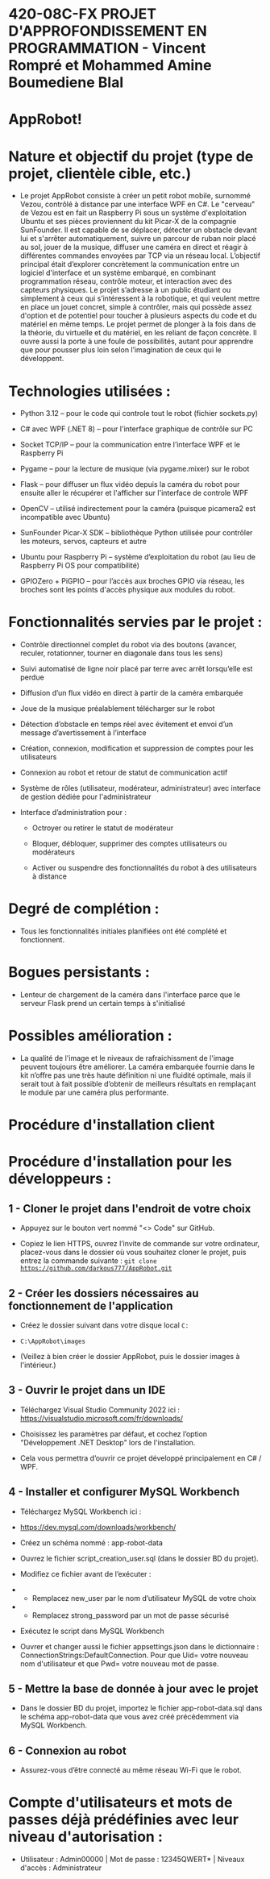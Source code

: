 # 420-08C-FX PROJET D'APPROFONDISSEMENT EN PROGRAMMATION - Vincent Rompré et Mohammed Amine Boumediene Blal

# AppRobot!


# Nature et objectif du projet (type de projet, clientèle cible, etc.)
* Le projet AppRobot consiste à créer un petit robot mobile, surnommé Vezou, contrôlé à distance par une interface WPF en C#. Le "cerveau" de Vezou est en fait un Raspberry Pi sous un système d'exploitation Ubuntu et ses pièces proviennent du kit Picar-X de la compagnie SunFounder. Il est capable de se déplacer, détecter un obstacle devant lui et s'arrêter automatiquement, suivre un parcour de ruban noir placé au sol, jouer de la musique, diffuser une caméra en direct et réagir à différentes commandes envoyées par TCP via un réseau local. L’objectif principal était d’explorer concrètement la communication entre un logiciel d'interface et un système embarqué, en combinant programmation réseau, contrôle moteur, et interaction avec des capteurs physiques. Le projet s’adresse à un public étudiant ou simplement à ceux qui s’intéressent à la robotique, et qui veulent mettre en place un jouet concret, simple à contrôler, mais qui possède assez d'option et de potentiel pour toucher à plusieurs aspects du code et du matériel en même temps. Le projet permet de plonger à la fois dans de la théorie, du virtuelle et du matériel, en les reliant de façon concrète. Il ouvre aussi la porte à une foule de possibilités, autant pour apprendre que pour pousser plus loin selon l’imagination de ceux qui le développent.

# Technologies utilisées :
* Python 3.12 – pour le code qui controle tout le robot (fichier sockets.py)

* C# avec WPF (.NET 8) – pour l'interface graphique de contrôle sur PC

* Socket TCP/IP – pour la communication entre l’interface WPF et le Raspberry Pi

* Pygame – pour la lecture de musique (via pygame.mixer) sur le robot

* Flask – pour diffuser un flux vidéo depuis la caméra du robot pour ensuite aller le récupérer et l'afficher sur l'interface de controle WPF

* OpenCV – utilisé indirectement pour la caméra (puisque picamera2 est incompatible avec Ubuntu)

* SunFounder Picar-X SDK – bibliothèque Python utilisée pour contrôler les moteurs, servos, capteurs et autre

* Ubuntu pour Raspberry Pi – système d’exploitation du robot (au lieu de Raspberry Pi OS pour compatibilité)

* GPIOZero + PiGPIO – pour l’accès aux broches GPIO via réseau, les broches sont les points d'accès physique aux modules du robot.


# Fonctionnalités servies par le projet :
* Contrôle directionnel complet du robot via des boutons (avancer, reculer, rotationner, tourner en diagonale dans tous les sens)

* Suivi automatisé de ligne noir placé par terre avec arrêt lorsqu’elle est perdue

* Diffusion d’un flux vidéo en direct à partir de la caméra embarquée

* Joue de la musique préalablement télécharger sur le robot

* Détection d’obstacle en temps réel avec évitement et envoi d’un message d’avertissement à l’interface

* Création, connexion, modification et suppression de comptes pour les utilisateurs

* Connexion au robot et retour de statut de communication actif

* Système de rôles (utilisateur, modérateur, administrateur) avec interface de gestion dédiée pour l'administrateur

* Interface d’administration pour :

    * Octroyer ou retirer le statut de modérateur

    * Bloquer, débloquer, supprimer des comptes utilisateurs ou modérateurs

    * Activer ou suspendre des fonctionnalités du robot à des utilisateurs à distance


# Degré de complétion :
* Tous les fonctionnalités initiales planifiées ont été complété et fonctionnent.


# Bogues persistants :
* Lenteur de chargement de la caméra dans l'interface parce que le serveur Flask prend un certain temps à s'initialisé


# Possibles amélioration :
* La qualité de l'image et le niveaux de rafraichissment de l'image peuvent toujours être améliorer. La caméra embarquée fournie dans le kit n’offre pas une très haute définition ni une fluidité optimale, mais il serait tout à fait possible d’obtenir de meilleurs résultats en remplaçant le module par une caméra plus performante.


# Procédure d'installation client



# Procédure d'installation pour les développeurs :
## 1 - Cloner le projet dans l'endroit de votre choix

* Appuyez sur le bouton vert nommé "<> Code" sur GitHub.

* Copiez le lien HTTPS, ouvrez l’invite de commande sur votre ordinateur, placez-vous dans le dossier où vous souhaitez cloner le projet, puis entrez la commande suivante : <code>git clone https://github.com/darkous777/AppRobot.git</code>


## 2 - Créer les dossiers nécessaires au fonctionnement de l'application

* Créez le dossier suivant dans votre disque local <code>C:</code>

* <code>C:\AppRobot\images</code>

* (Veillez à bien créer le dossier AppRobot, puis le dossier images à l'intérieur.)


## 3 - Ouvrir le projet dans un IDE

* Téléchargez Visual Studio Community 2022 ici : https://visualstudio.microsoft.com/fr/downloads/

* Choisissez les paramètres par défaut, et cochez l’option "Développement .NET Desktop" lors de l'installation.

* Cela vous permettra d’ouvrir ce projet développé principalement en C# / WPF.


## 4 - Installer et configurer MySQL Workbench

* Téléchargez MySQL Workbench ici :

* https://dev.mysql.com/downloads/workbench/

* Créez un schéma nommé : app-robot-data

* Ouvrez le fichier script_creation_user.sql (dans le dossier BD du projet).

* Modifiez ce fichier avant de l’exécuter :

* - Remplacez new_user par le nom d’utilisateur MySQL de votre choix

* - Remplacez strong_password par un mot de passe sécurisé

* Exécutez le script dans MySQL Workbench

* Ouvrer et changer aussi le fichier appsettings.json dans le dictionnaire : ConnectionStrings:DefaultConnection. Pour que Uid= votre nouveau nom d'utilisateur et que Pwd= votre nouveau mot de passe.

## 5 - Mettre la base de donnée à jour avec le projet

* Dans le dossier BD du projet, importez le fichier app-robot-data.sql dans le schéma app-robot-data que vous avez créé précédemment via MySQL Workbench.

## 6 - Connexion au robot

* Assurez-vous d’être connecté au même réseau Wi-Fi que le robot.

# Compte d'utilisateurs et mots de passes déjà prédéfinies avec leur niveau d'autorisation :

* Utilisateur : Admin00000 | Mot de passe  : 12345QWERT* | Niveaux d'accès : Administrateur
